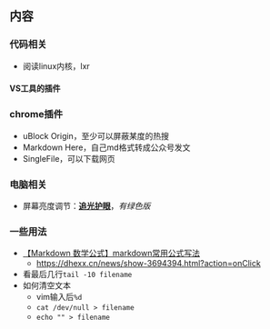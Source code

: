 ## 内容

### 代码相关

+ 阅读linux内核，lxr

#### VS工具的插件

### chrome插件

+ uBlock Origin，至少可以屏蔽某度的热搜
+ Markdown Here，自己md格式转成公众号发文
+ SingleFile，可以下载网页

### 电脑相关

+ 屏幕亮度调节：**[追光护眼](http://www.xabyb.com/)**，*有绿色版*





### 一些用法

+ [【Markdown 数学公式】markdown常用公式写法](https://blog.csdn.net/weixin_45377629/article/details/124007109)
  + https://dhexx.cn/news/show-3694394.html?action=onClick
+ 看最后几行`tail -10 filename`
+ 如何清空文本
  + vim输入后`%d`
  + `cat /dev/null > filename`
  + `echo "" > filename`